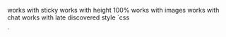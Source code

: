 works with sticky
works with height 100%
works with images
works with chat
works with late discovered style `css

<style> [data-sc='content'] { background: red; } .inside { height: 400px; overflow: hidden; } </style>`
